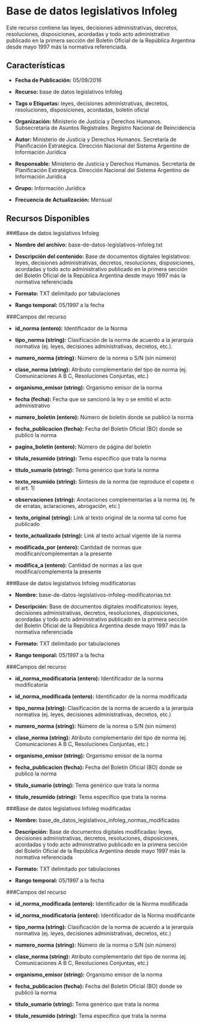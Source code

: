 Base de datos legislativos Infoleg
===========================================================

Este recurso contiene las leyes, decisiones administrativas, decretos, resoluciones, disposiciones, acordadas y todo acto administrativo publicado en la primera sección del Boletín Oficial de la República Argentina desde mayo 1997 más la normativa referenciada.

Características
---------------

- **Fecha de Publicación:** 05/09/2016

- **Recurso:** base de datos legislativos Infoleg

- **Tags o Etiquetas:** leyes, decisiones administrativas, decretos, resoluciones, disposiciones, acordadas, boletín oficial

- **Organización:** Ministerio de Justicia y Derechos Humanos. Subsecretaría de Asuntos Registrales. Registro Nacional de Reincidencia

- **Autor:** Ministerio de Justicia y Derechos Humanos. Secretaría de Planificación Estratégica. Dirección Nacional del Sistema Argentino de Información Jurídica

- **Responsable:** Ministerio de Justicia y Derechos Humanos. Secretaría de Planificación Estratégica. Dirección Nacional del Sistema Argentino de Información Jurídica

- **Grupo:** Información Jurídica

- **Frecuencia de Actualización:** Mensual

Recursos Disponibles
--------------------

###Base de datos legislativos Infoleg

- **Nombre del archivo:** base-de-datos-legislativos-infoleg.txt

- **Descripción del contenido:** Base de documentos digitales legislativos: leyes, decisiones administrativas, decretos, resoluciones, disposiciones, acordadas y todo acto administrativo publicado en la primera sección del Boletín Oficial de la República Argentina desde mayo 1997 más la normativa referenciada

- **Formato:** TXT delimitado por tabulaciones

- **Rango temporal:** 05/1997 a la fecha

###Campos del recurso

-   **id_norma (entero):** Identificador de la Norma

-   **tipo_norma (string):** Clasificación de la norma de acuerdo a la jerarquía normativa (ej. leyes, decisiones administrativas, decretos, etc.).

-   **numero_norma (string):** Número de la norma o S/N (sin número)

-   **clase_norma (string):** Atributo complementario del tipo de norma (ej. Comunicaciones A B C, Resoluciones Conjuntas, etc.)

-   **organismo_emisor (string):** Organismo emisor de la norma

-   **fecha (fecha):** Fecha que se sancionó la ley o se emitió el acto administrativo

-   **numero_boletin (entero):** Número de boletín donde se publicó la norma

-   **fecha_publicacion (fecha):** Fecha del Boletín Oficial (BO) donde se publicó la norma

-   **pagina_boletin (entero):** Número de página del boletín

-   **titulo_resumido (string):** Tema específico que trata la norma

-   **titulo_sumario (string):** Tema genérico que trata la norma

-   **texto_resumido (string):** Sintesis de la norma (se reproduce el copete o el art. 1)

-   **observaciones (string):** Anotaciones complementarias a la norma (ej. fe de erratas, aclaraciones, abrogación, etc.)

-   **texto_original (string):** Link al texto original de la norma tal como fue publicado

-   **texto_actualizado (string):** Link al texto actual vigente de la norma

-   **modificada_por (entero):** Cantidad de normas que modifican/complementan a la presente

-   **modifica_a (entero):** Cantidad de normas a las que modifica/complementa la presente

###Base de datos legislativos Infoleg modificatorias

- **Nombre:** base-de-datos-legislativos-infoleg-modificatorias.txt

- **Descripción:** Base de documentos digitales modificatorios: leyes, decisiones administrativas, decretos, resoluciones, disposiciones, acordadas y todo acto administrativo publicado en la primera sección del Boletín Oficial de la República Argentina desde mayo 1997 más la normativa referenciada

- **Formato:** TXT delimitado por tabulaciones

- **Rango temporal:** 05/1997 a la fecha

###Campos del recurso

-   **id_norma_modificatoria (entero):** Identificador de la norma modificatoria

-   **id_norma_modificada (entero):** Identificador de la norma modificada

-   **tipo_norma (string):** Clasificación de la norma de acuerdo a la jerarquía normativa (ej. leyes, decisiones administrativas, decretos, etc.)

-   **numero_norma (string):** Número de la norma o S/N (sin número)

-   **clase_norma (string):** Atributo complementario del tipo de norma (ej. Comunicaciones A B C, Resoluciones Conjuntas, etc.)

-   **organismo_emisor (string):** Organismo emisor de la norma

-   **fecha_publicacion (fecha):** Fecha del Boletín Oficial (BO) donde se publicó la norma

-   **titulo_sumario (string):** Tema genérico que trata la norma

-   **titulo_resumido (string):** Tema específico que trata la norma

###Base de datos legislativos Infoleg modificadas

-   **Nombre:** base_de_datos_legislativos_infoleg_normas_modificadas

-   **Descripción:** Base de documentos digitales modificadas: leyes, decisiones administrativas, decretos, resoluciones, disposiciones, acordadas y todo acto administrativo publicado en la primera sección del Boletín Oficial de la República Argentina desde mayo 1997 más la normativa referenciada

-   **Formato:** TXT delimitado por tabulaciones

-   **Rango temporal:** 05/1997 a la fecha

###Campos del recurso

-   **id_norma_modificada (entero):** Identificador de la Norma modificada

-   **id_norma_modificatoria (entero):** Identificador de la Norma modificante

-   **tipo_norma (string):** Clasificación de la norma de acuerdo a la jerarquía normativa (ej. leyes, decisiones administrativas, decretos, etc.)

-   **numero_norma (string):** Número de la norma o S/N (sin número)

-   **clase_norma (string):** Atributo complementario del tipo de norma (ej. Comunicaciones A B C, Resoluciones Conjuntas, etc.)

-   **organismo_emisor (string):** Organismo emisor de la norma

-   **fecha_publicacion (fecha):** Fecha del Boletín Oficial (BO) donde se publicó la norma

-   **titulo_sumario (string):** Tema genérico que trata la norma

-   **titulo_resumido (string):** Tema específico que trata la norma
